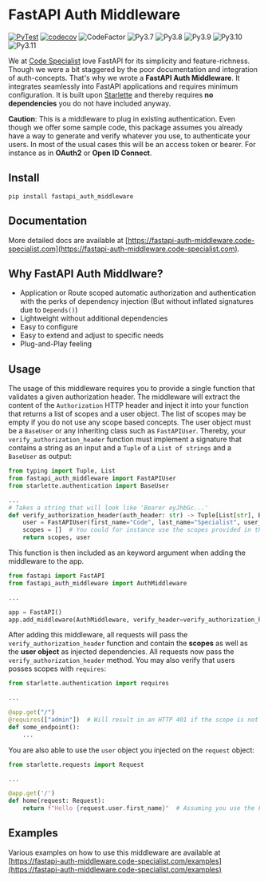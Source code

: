 # FastAPI Auth Middleware

[![PyTest](https://github.com/code-specialist/fastapi-auth-middleware/actions/workflows/testing.yaml/badge.svg)](https://github.com/code-specialist/fastapi-auth-middleware/actions/workflows/testing.yaml)
[![codecov](https://codecov.io/gh/code-specialist/fastapi-auth-middleware/branch/main/graph/badge.svg?token=JS7C57FCCD)](https://codecov.io/gh/code-specialist/fastapi-auth-middleware)
![CodeFactor](https://www.codefactor.io/repository/github/code-specialist/fastapi-auth-middleware/badge)
![Py3.7](https://img.shields.io/badge/-Python%203.7-brightgreen)
![Py3.8](https://img.shields.io/badge/-Python%203.8-brightgreen)
![Py3.9](https://img.shields.io/badge/-Python%203.9-brightgreen)
![Py3.10](https://img.shields.io/badge/-Python%203.10-brightgreen)
![Py3.11](https://img.shields.io/badge/-Python%203.11-brightgreen)

We at [Code Specialist](https://code-specialist.com) love FastAPI for its simplicity and feature-richness. Though we were a bit staggered by the poor documentation and integration
of auth-concepts. That's why we wrote a **FastAPI Auth Middleware**. It integrates seamlessly into FastAPI applications and requires minimum configuration. It is built
upon [Starlette](https://www.starlette.io/) and thereby requires **no dependencies** you do not have included anyway.

**Caution**: This is a middleware to plug in existing authentication. Even though we offer some sample code, this package assumes you already have a way to generate and verify
whatever you use, to authenticate your users. In most of the usual cases this will be an access token or bearer. For instance as in **OAuth2** or **Open ID Connect**.

## Install

```shell
pip install fastapi_auth_middleware
```

## Documentation
More detailed docs are available at [https://fastapi-auth-middleware.code-specialist.com](https://fastapi-auth-middleware.code-specialist.com).

## Why FastAPI Auth Middlware?

- Application or Route scoped automatic authorization and authentication with the perks of dependency injection (But without inflated signatures due to `Depends()`)
- Lightweight without additional dependencies
- Easy to configure
- Easy to extend and adjust to specific needs
- Plug-and-Play feeling

## Usage

The usage of this middleware requires you to provide a single function that validates a given authorization header. The middleware will extract the content of the `Authorization`
HTTP header and inject it into your function that returns a list of scopes and a user object. The list of scopes may be empty if you do not use any scope based concepts. The user
object must be a `BaseUser` or any inheriting class such as `FastAPIUser`. Thereby, your `verify_authorization_header` function must implement a signature that contains a string as
an input and a `Tuple` of a `List of strings` and a `BaseUser` as output:

```python
from typing import Tuple, List
from fastapi_auth_middleware import FastAPIUser
from starlette.authentication import BaseUser

...
# Takes a string that will look like 'Bearer eyJhbGc...'
def verify_authorization_header(auth_header: str) -> Tuple[List[str], BaseUser]: # Returns a Tuple of a List of scopes (string) and a BaseUser
    user = FastAPIUser(first_name="Code", last_name="Specialist", user_id=1)  # Usually you would decode the JWT here and verify its signature to extract the 'sub'
    scopes = []  # You could for instance use the scopes provided in the JWT or request them by looking up the scopes with the 'sub' somewhere
    return scopes, user
```

This function is then included as an keyword argument when adding the middleware to the app.

```python
from fastapi import FastAPI
from fastapi_auth_middleware import AuthMiddleware

...

app = FastAPI()
app.add_middleware(AuthMiddleware, verify_header=verify_authorization_header)
```

After adding this middleware, all requests will pass the `verify_authorization_header` function and contain the **scopes** as well as the **user object** as injected dependencies.
All requests now pass the `verify_authorization_header` method. You may also verify that users posses scopes with `requires`:

```python
from starlette.authentication import requires

...

@app.get("/")
@requires(["admin"])  # Will result in an HTTP 401 if the scope is not matched
def some_endpoint():
    ...
```

You are also able to use the `user` object you injected on the `request` object:

```python
from starlette.requests import Request

...

@app.get('/')
def home(request: Request):
    return f"Hello {request.user.first_name}"  # Assuming you use the FastAPIUser object
```

## Examples

Various examples on how to use this middleware are available
at [https://fastapi-auth-middleware.code-specialist.com/examples](https://fastapi-auth-middleware.code-specialist.com/examples)
